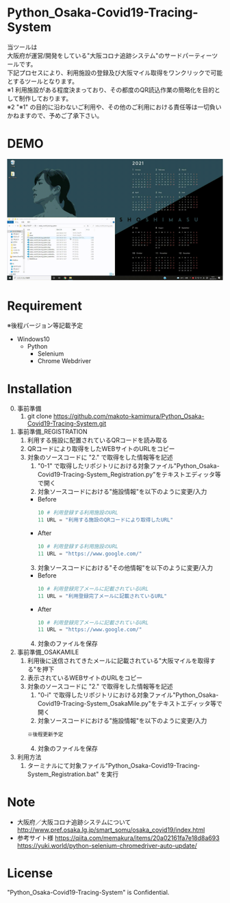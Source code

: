 # Python_Osaka-Covid19-Tracing-System
当ツールは  
大阪府が運営/開発をしている"大阪コロナ追跡システム"のサードパーティーツールです。  
下記プロセスにより、利用施設の登録及び大阪マイル取得をワンクリックで可能とするツールとなります。  
※1 利用施設がある程度決まっており、その都度のQR読込作業の簡略化を目的として制作しております。  
※2 "※1" の目的に沿わないご利用や、その他のご利用における責任等は一切負いかねますので、予めご了承下さい。

# DEMO
![Python_Osaka-Covid19-Tracing-System](/README_img/Python_Osaka-Covid19-Tracing-System.gif)

# Requirement
※後程バージョン等記載予定
* Windows10
    * Python
        * Selenium
        * Chrome Webdriver

# Installation
0. 事前準備
    1. git clone https://github.com/makoto-kamimura/Python_Osaka-Covid19-Tracing-System.git
1. 事前準備_REGISTRATION
    1. 利用する施設に配置されているQRコードを読み取る
    2. QRコードにより取得をしたWEBサイトのURLをコピー
    3. 対象のソースコードに "2." で取得をした情報等を記述
        1. "0-1" で取得したリポジトリにおける対象ファイル"Python_Osaka-Covid19-Tracing-System_Registration.py"をテキストエディッタ等で開く
        2. 対象ソースコードにおける"施設情報"を以下のように変更/入力  
        * Before
            ```python
            10 # 利用登録する利用施設のURL
            11 URL = "利用する施設のQRコードにより取得したURL"
            ```
        * After
            ```python
            10 # 利用登録する利用施設のURL
            11 URL = "https://www.google.com/"
            ```
        3. 対象ソースコードにおける"その他情報"を以下のように変更/入力  
        * Before
            ```python
            10 # 利用登録完了メールに記載されているURL
            11 URL = "利用登録完了メールに記載されているURL"
            ```
        * After
            ```python
            10 # 利用登録完了メールに記載されているURL
            11 URL = "https://www.google.com/"
            ```
        4. 対象のファイルを保存
2. 事前準備_OSAKAMILE
    1. 利用後に送信されてきたメールに記載されている"大阪マイルを取得する"を押下
    2. 表示されているWEBサイトのURLをコピー
    3. 対象のソースコードに "2." で取得をした情報等を記述
        1. "0-i" で取得したリポジトリにおける対象ファイル"Python_Osaka-Covid19-Tracing-System_OsakaMile.py"をテキストエディッタ等で開く
        2. 対象ソースコードにおける"施設情報"を以下のように変更/入力
        ```python
        ※後程更新予定
        ```
        4. 対象のファイルを保存
3. 利用方法
    1. ターミナルにて対象ファイル"Python_Osaka-Covid19-Tracing-System_Registration.bat" を実行

# Note
* 大阪府／大阪コロナ追跡システムについて
    http://www.pref.osaka.lg.jp/smart_somu/osaka_covid19/index.html
* 参考サイト様
    https://qiita.com/memakura/items/20a02161fa7e18d8a693
    https://yuki.world/python-selenium-chromedriver-auto-update/

# License
"Python_Osaka-Covid19-Tracing-System" is Confidential.